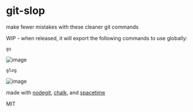 # git-slop
make fewer mistakes with these cleaner git commands


WIP -
when released, it will export the following commands to use globally:

`gs`

![image](https://user-images.githubusercontent.com/399657/40755022-70bed936-644a-11e8-8802-849107b72f33.png)

`glog`

![image](https://user-images.githubusercontent.com/399657/40754315-b9a437a8-6446-11e8-8880-d42b05915cd3.png)


made with [nodegit](http://npmjs.com/package/nodegit), [chalk](http://npmjs.com/package/chalk), and [spacetime](http://npmjs.com/package/nodegit)

MIT
